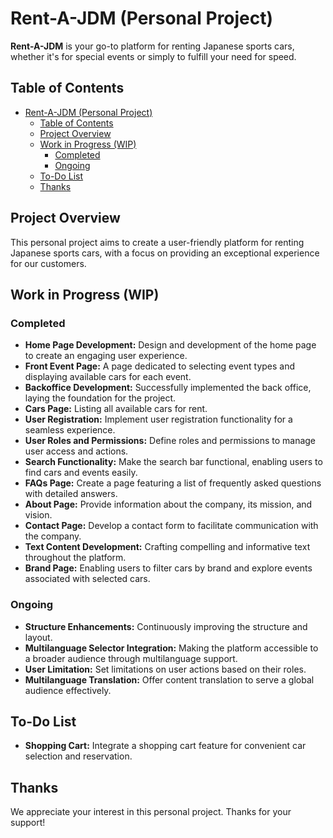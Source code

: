 # Rent-A-JDM (Personal Project)

**Rent-A-JDM** is your go-to platform for renting Japanese sports cars, whether it's for special events or simply to fulfill your need for speed.

## Table of Contents
- [Rent-A-JDM (Personal Project)](#rent-a-jdm-personal-project)
  - [Table of Contents](#table-of-contents)
  - [Project Overview](#project-overview)
  - [Work in Progress (WIP)](#work-in-progress-wip)
    - [Completed](#completed)
    - [Ongoing](#ongoing)
  - [To-Do List](#to-do-list)
  - [Thanks](#thanks)

## Project Overview

This personal project aims to create a user-friendly platform for renting Japanese sports cars, with a focus on providing an exceptional experience for our customers.

## Work in Progress (WIP)

### Completed
- **Home Page Development:** Design and development of the home page to create an engaging user experience.
- **Front Event Page:** A page dedicated to selecting event types and displaying available cars for each event.
- **Backoffice Development:** Successfully implemented the back office, laying the foundation for the project.
- **Cars Page:** Listing all available cars for rent.
- **User Registration:** Implement user registration functionality for a seamless experience.
- **User Roles and Permissions:** Define roles and permissions to manage user access and actions.
- **Search Functionality:** Make the search bar functional, enabling users to find cars and events easily.  
- **FAQs Page:** Create a page featuring a list of frequently asked questions with detailed answers.
- **About Page:** Provide information about the company, its mission, and vision.  
- **Contact Page:** Develop a contact form to facilitate communication with the company.
- **Text Content Development:** Crafting compelling and informative text throughout the platform. 
- **Brand Page:** Enabling users to filter cars by brand and explore events associated with selected cars.
  
### Ongoing
- **Structure Enhancements:** Continuously improving the structure and layout.
- **Multilanguage Selector Integration:** Making the platform accessible to a broader audience through multilanguage support.
- **User Limitation:** Set limitations on user actions based on their roles.
- **Multilanguage Translation:** Offer content translation to serve a global audience effectively.



## To-Do List
- **Shopping Cart:** Integrate a shopping cart feature for convenient car selection and reservation.


## Thanks

We appreciate your interest in this personal project. Thanks for your support!
